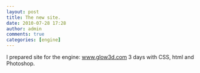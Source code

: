 ```yaml
---
layout: post
title: The new site.
date: 2010-07-28 17:28
author: admin
comments: true
categories: [engine]
---
```

I prepared site for the engine: <a href="http://www.glow3d.com/">www.glow3d.com</a> 3 days with CSS, html and Photoshop.
